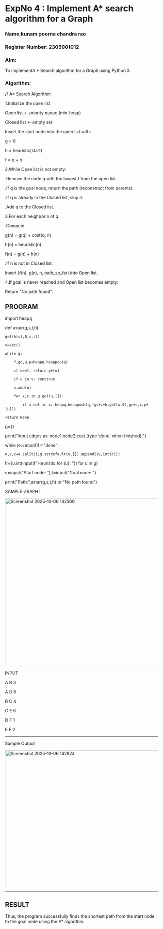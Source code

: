 <h1>ExpNo 4 : Implement A* search algorithm for a Graph</h1> 
<h3>Name:kunam poorna chandra rao      </h3>
<h3>Register Number: 2305001012          </h3>
<H3>Aim:</H3>
<p>To ImplementA * Search algorithm for a Graph using Python 3.</p>
<H3>Algorithm:</H3>


// A* Search Algorithm
 
 1.Initialize the open list
 
 Open list ← priority queue (min-heap)

 Closed list ← empty set

 Insert the start node into the open list with:

g = 0

h = heuristic(start)

f = g + h

2.While Open list is not empty:

.Remove the node q with the lowest f from the open list.

.If q is the goal node, return the path (reconstruct from parents).

.If q is already in the Closed list, skip it.

.Add q to the Closed list.

3.For each neighbor n of q:

.Compute:

g(n) = g(q) + cost(q, n)

h(n) = heuristic(n)

f(n) = g(n) + h(n)

.If n is not in Closed list:

Insert (f(n), g(n), n, path_so_far) into Open list.

4.If goal is never reached and Open list becomes empty:

Return "No path found".

## PROGRAM


import heapq



def astar(g,s,t,h):
   
    q=[(h[s],0,s,[])]
    
    v=set()
    
    while q:
    
        f,gc,u,p=heapq.heappop(q)
        
        if u==t: return p+[u]
        
        if u in v: continue
        
        v.add(u)
        
        for x,c in g.get(u,[]): 
        
            if x not in v: heapq.heappush(q,(gc+c+h.get(x,0),gc+c,x,p+[u]))
    
    return None


g={}

print("Input edges as: node1 node2 cost (type 'done' when finished):")

while (e:=input())!="done":

    u,v,c=e.split();g.setdefault(u,[]).append((v,int(c)))


h={u:int(input(f"Heuristic for {u}: ")) for u in g}

s=input("Start node: ");t=input("Goal node: ")

print("Path:",astar(g,s,t,h) or "No path found")





SAMPLE GRAPH I

 <img width="529" height="553" alt="Screenshot 2025-10-06 142500" src="https://github.com/user-attachments/assets/3837cd34-223d-4030-b118-94378774cb76" />



INPUT

A B 3

A D 5

B C 4

C E 6

D F 1

E F 2


<hr>


Sample Output

<img width="779" height="451" alt="Screenshot 2025-10-06 142824" src="https://github.com/user-attachments/assets/92e68148-ba34-4fa8-aca0-48605388e470" />






<hr>


## RESULT

Thus, the program successfully finds the shortest path from the start node to the goal node using the A* algorithm.
